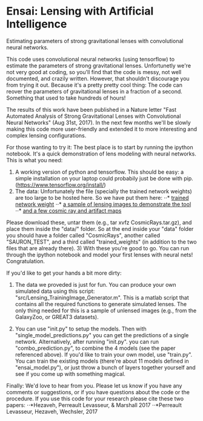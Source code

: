 # Ensai: Lensing with Artificial Intelligence 
Estimating parameters of strong gravitational lenses with convolutional neural networks.

This code uses convolutional neural networks (using tensorflow) to estimate the parameters of strong gravitational lenses. Unfortunetly we're not very good at coding, so you'll find that the code is messy, not well documented, and crazily written. However, that shouldn't discourage you from trying it out. Because it's a pretty pretty cool thing: The code can reover the parameters of gravitational lenses in a fraction of a second. Something that used to take hundreds of hours!


The results of this work have been published in a Nature letter "Fast Automated Analysis of Strong Gravitational Lenses with Convolutional Neural Networks" (Aug 31st, 2017).
In the next few months we'll be slowly making this code more user-friendly and extended it to more interesting and complex lensing configurations.

For those wanting to try it: The best place is to start by running the ipython notebook. It's a quick demonstration of lens modeling with neural networks. 
This is what you need:
1) A working version of python and tensorflow. This should be easy: a simple installation on your laptop could probabily just be done with pip. (https://www.tensorflow.org/install/)
2) The data: Unfortunately the file (specially the trained network weights) are too large to be hosted here. So we have put them here: 
⋅⋅*  [trained network weight](https://stanford.box.com/s/7wtkx1fr77156uec8h8apqm9my0aevpi)
⋅⋅*  [a sample of lensing images to demonstrate the tool](https://stanford.box.com/s/tb2lpk824kee22ah3gz5b50trbp30vyx)
⋅⋅*  [and a few cosmic ray and artifact maps](https://stanford.box.com/s/hn6l82pkmhm65xsls6g7tcjq63blj8v7)


Please download these, untar them (e.g., tar xvfz CosmicRays.tar.gz), and place them inside the "data/" folder. So at the end inside your "data" folder you should have a folder called "CosmicRays", another called "SAURON_TEST", and a third called "trained_weights" (in addition to the two files that are already there). 
3) With these you're good to go. You can run through the ipython notebook and model your first lenses with neural nets! Congratulation. 


 


If you'd like to get your hands a bit more dirty:
1) The data we proveded is just for fun. You can produce your own simulated data using this script: "src/Lensing_TrainingImage_Generator.m". This is a matlab script that contains all the required functions to generate simulated lenses. The only thing needed for this is a sample of unlensed images (e.g., from the GalaxyZoo, or GREAT3 datasets). 

2) You can use "init.py" to setup the models. Then with "single_model_predictions.py" you can get the predictions of a single network. Alternatively, after running "init.py". you can run "combo_prediction.py", to combine the 4 models (see the paper referenced above). If you'd like to train your own model, use "train.py". You can train the existing models (there're about 11 models defined in "ensai_model.py"), or just throw a bunch of layers together yourself and see if you come up with something magical. 

Finally: We'd love to hear from you. Please let us know if you have any comments or suggestions, or if you have questions about the code or the procedure. If you use this code for your research please cite these two papers:
⋅⋅*Hezaveh, Perreault Levasseur, & Marshall 2017 
⋅⋅*Perreault Levasseur, Hezaveh, Wechsler, 2017

